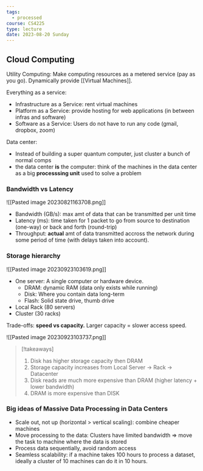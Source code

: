 ```yaml
---
tags:
  - processed
course: CS4225
type: lecture
date: 2023-08-20 Sunday
---
```


## Cloud Computing

Utility Computing: Make computing resources as a metered service (pay as you go). Dynamically provide [[Virtual Machines]]. 

Everything as a service:
- Infrastructure as a Service: rent virtual machines
- Platform as a Service: provide hosting for web applications (in between infras and software)
- Software as a Service: Users do not have to run any code (gmail, dropbox, zoom)

Data center:
- Instead of building a super quantum computer, just cluster a bunch of normal comps
- the data center **is** the computer: think of the machines in the data center as a big **processsing unit** used to solve a problem

### Bandwidth vs Latency

![[Pasted image 20230821163708.png]]

- Bandwidth (GB/s): max amt of data that can be transmitted per unit time
- Latency (ms): time taken for 1 packet to go from source to destination (one-way) or back and forth (round-trip)
- Throughput: **actual** amt of data transmitted accross the network during some period of time (with delays taken into account). 

### Storage hierarchy

![[Pasted image 20230923103619.png]]

- One server: A single computer or hardware device.
	- DRAM: dynamic RAM (data only exists while running) 
	- Disk: Where you contain data long-term
	- Flash: Solid state drive, thumb drive
- Local Rack (80 servers)
- Cluster (30 racks)

Trade-offs: **speed vs capacity.** Larger capacity = slower access speed. 

![[Pasted image 20230923103737.png]]

>[!takeaways]
> 1. Disk has higher storage capacity then DRAM
> 2. Storage capacity increases from Local Server -> Rack -> Datacenter
> 3. Disk reads are much more expensive than DRAM (higher latency + lower bandwidth)
> 4. DRAM is more expensive than DISK

### Big ideas of Massive Data Processing in Data Centers

- Scale out, not up (horizontal > vertical scaling): combine cheaper machines
- Move processing to the data: Clusters have limited bandwidth => move the task to machine where the data is stored
- Process data sequentially, avoid random access
- Seamless scalability: if a machine takes 100 hours to process a dataset, ideally a cluster of 10 machines can do it in 10 hours.
